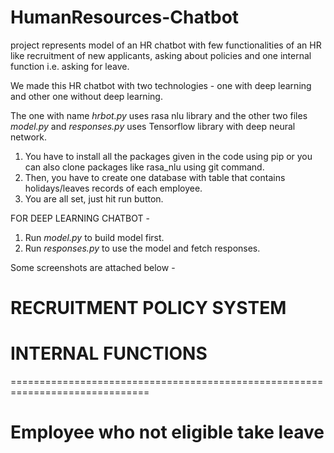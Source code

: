 # HumanResources-Chatbot
project represents model of an HR chatbot with few functionalities of an HR like recruitment of new applicants, asking about policies and one internal function i.e. asking for leave.

We made this HR chatbot with two technologies - one with deep learning and other one without deep learning.

The one with name *hrbot.py* uses rasa nlu library and the other two files *model.py* and *responses.py* uses Tensorflow library with deep neural network.

1. You have to install all the packages given in the code using pip or you can also clone packages like rasa_nlu using git command.
2. Then, you have to create one database with table that contains holidays/leaves records of each employee.
3. You are all set, just hit run button.

FOR DEEP LEARNING CHATBOT - 
1. Run *model.py* to build model first.
2. Run *responses.py* to use the model and fetch responses.

Some screenshots are attached below - 


# RECRUITMENT POLICY SYSTEM

# INTERNAL FUNCTIONS

==============================================================================


# Employee who not eligible take leave
